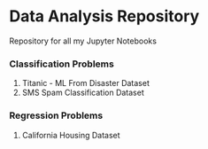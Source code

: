 # Data Analysis Repository

Repository for all my Jupyter Notebooks
### Classification Problems
1. Titanic - ML From Disaster Dataset
2. SMS Spam Classification Dataset

### Regression Problems
1. California Housing Dataset
